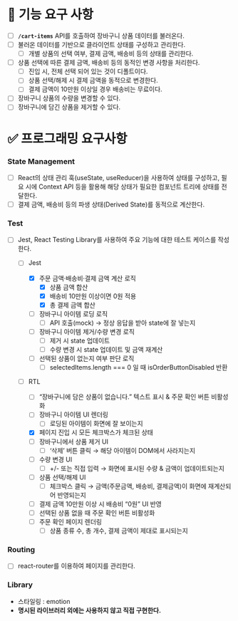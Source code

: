# 🎯 기능 요구 사항

- [ ] **`/cart-items`** API를 호출하여 장바구니 상품 데이터를 불러온다.
- [ ] 불러온 데이터를 기반으로 클라이언트 상태를 구성하고 관리한다.
  - [ ] 개별 상품의 선택 여부, 결제 금액, 배송비 등의 상태를 관리한다.
- [ ] 상품 선택에 따른 결제 금액, 배송비 등의 동적인 변경 사항을 처리한다.
  - [ ] 진입 시, 전체 선택 되어 있는 것이 디폴트이다.
  - [ ] 상품 선택/해제 시 결제 금액을 동적으로 변경한다.
  - [ ] 결제 금액이 10만원 이상일 경우 배송비는 무료이다.
- [ ] 장바구니 상품의 수량을 변경할 수 있다.
- [ ] 장바구니에 담긴 상품을 제거할 수 있다.

# ✅ 프로그래밍 요구사항

### State Management

- [ ] React의 상태 관리 훅(useState, useReducer)을 사용하여 상태를 구성하고, 필요 시에 Context API 등을 활용해 해당 상태가 필요한 컴포넌트 트리에 상태를 전달한다.
- [ ] 결제 금액, 배송비 등의 파생 상태(Derived State)를 동적으로 계산한다.

### Test

- [ ] Jest, React Testing Library를 사용하여 주요 기능에 대한 테스트 케이스를 작성한다.

  - [ ] Jest

    - [x] 주문 금액·배송비·결제 금액 계산 로직
      - [x] 상품 금액 합산
      - [x] 배송비 10만원 이상이면 0원 적용
      - [x] 총 결제 금액 합산
    - [ ] 장바구니 아이템 로딩 로직
      - [ ] API 호출(mock) → 정상 응답을 받아 state에 잘 넣는지
    - [ ] 장바구니 아이템 제거/수량 변경 로직
      - [ ] 제거 시 state 업데이트
      - [ ] 수량 변경 시 state 업데이트 및 금액 재계산
    - [ ] 선택된 상품이 없는지 여부 판단 로직
      - [ ] selectedItems.length === 0 일 때 isOrderButtonDisabled 반환

  - [ ] RTL
    - [ ] “장바구니에 담은 상품이 없습니다.” 텍스트 표시 & 주문 확인 버튼 비활성화
    - [ ] 장바구니 아이템 UI 렌더링
      - [ ] 로딩된 아이템이 화면에 잘 보이는지
    - [x] 페이지 진입 시 모든 체크박스가 체크된 상태
    - [ ] 장바구니에서 상품 제거 UI
      - [ ] ‘삭제’ 버튼 클릭 → 해당 아이템이 DOM에서 사라지는지
    - [ ] 수량 변경 UI
      - [ ] +/- 또는 직접 입력 → 화면에 표시된 수량 & 금액이 업데이트되는지
    - [ ] 상품 선택/해제 UI
      - [ ] 체크박스 클릭 → 금액(주문금액, 배송비, 결제금액)이 화면에 재계산되어 반영되는지
    - [ ] 결제 금액 10만원 이상 시 배송비 “0원” UI 반영
    - [ ] 선택된 상품 없을 때 주문 확인 버튼 비활성화
    - [ ] 주문 확인 페이지 렌더링
      - [ ] 상품 종류 수, 총 개수, 결제 금액이 제대로 표시되는지

### Routing

- [ ] react-router를 이용하여 페이지를 관리한다.

### Library

- 스타일링 : emotion
- **명시된 라이브러리 외에는 사용하지 않고 직접 구현한다.**
